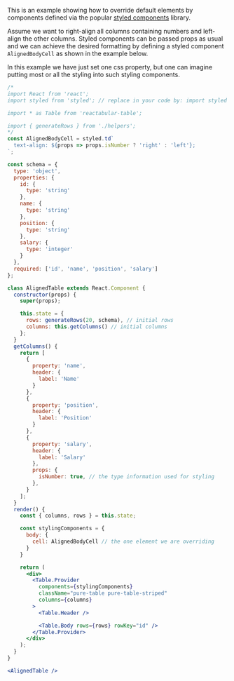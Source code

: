 This is an example showing how to override default elements by components defined via the popular [styled components](https://styled-components.com/) library.

Assume we want to right-align all columns containing numbers and left-align the other columns. Styled components can be passed props as usual and we can achieve the desired formatting by defining a styled component `AlignedBodyCell` as shown in the example below.

In this example we have just set one css property, but one can imagine putting most or all the styling into such styling components.

```jsx
/*
import React from 'react';
import styled from 'styled'; // replace in your code by: import styled from 'styled-components';

import * as Table from 'reactabular-table';

import { generateRows } from './helpers';
*/
const AlignedBodyCell = styled.td`
  text-align: ${props => props.isNumber ? 'right' : 'left'};
`;

const schema = {
  type: 'object',
  properties: {
    id: {
      type: 'string'
    },
    name: {
      type: 'string'
    },
    position: {
      type: 'string'
    },
    salary: {
      type: 'integer'
    }
  },
  required: ['id', 'name', 'position', 'salary']
};

class AlignedTable extends React.Component {
  constructor(props) {
    super(props);

    this.state = {
      rows: generateRows(20, schema), // initial rows
      columns: this.getColumns() // initial columns
    };
  }
  getColumns() {
    return [
      {
        property: 'name',
        header: {
          label: 'Name'
        }
      },
      {
        property: 'position',
        header: {
          label: 'Position'
        }
      },
      {
        property: 'salary',
        header: {
          label: 'Salary'
        },
        props: {
          isNumber: true, // the type information used for styling
        },
      }
    ];
  }
  render() {
    const { columns, rows } = this.state;

    const stylingComponents = {
      body: {
        cell: AlignedBodyCell // the one element we are overriding
      }
    }

    return (
      <div>
        <Table.Provider
          components={stylingComponents}
          className="pure-table pure-table-striped"
          columns={columns}
        >
          <Table.Header />

          <Table.Body rows={rows} rowKey="id" />
        </Table.Provider>
      </div>
    );
  }
}

<AlignedTable />
```
